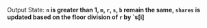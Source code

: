 Output State: **`n` is greater than 1, `m`, `r`, `s`, `b` remain the same, `shares` is updated based on the floor division of `r` by `s[i]**